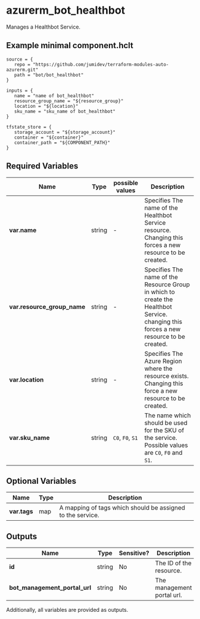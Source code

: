 # azurerm_bot_healthbot

Manages a Healthbot Service.

## Example minimal component.hclt

```hcl
source = {
   repo = "https://github.com/jumidev/terraform-modules-auto-azurerm.git" 
   path = "bot/bot_healthbot" 
}

inputs = {
   name = "name of bot_healthbot" 
   resource_group_name = "${resource_group}" 
   location = "${location}" 
   sku_name = "sku_name of bot_healthbot" 
}

tfstate_store = {
   storage_account = "${storage_account}" 
   container = "${container}" 
   container_path = "${COMPONENT_PATH}" 
}

```

## Required Variables

| Name | Type |  possible values |  Description |
| ---- | --------- |  ----------- | ----------- |
| **var.name** | string |  -  |  Specifies The name of the Healthbot Service resource. Changing this forces a new resource to be created. | 
| **var.resource_group_name** | string |  -  |  Specifies The name of the Resource Group in which to create the Healthbot Service. changing this forces a new resource to be created. | 
| **var.location** | string |  -  |  Specifies The Azure Region where the resource exists. Changing this force a new resource to be created. | 
| **var.sku_name** | string |  `C0`, `F0`, `S1`  |  The name which should be used for the SKU of the service. Possible values are `C0`, `F0` and `S1`. | 

## Optional Variables

| Name | Type |  Description |
| ---- | --------- |  ----------- |
| **var.tags** | map |  A mapping of tags which should be assigned to the service. | 



## Outputs

| Name | Type | Sensitive? | Description |
| ---- | ---- | --------- | --------- |
| **id** | string | No  | The ID of the resource. | 
| **bot_management_portal_url** | string | No  | The management portal url. | 

Additionally, all variables are provided as outputs.
